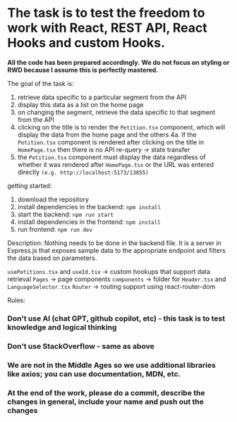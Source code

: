 # The task is to test the freedom to work with React, REST API, React Hooks and custom Hooks.


**All the code has been prepared accordingly.**
**We do not focus on styling or RWD because I assume this is perfectly mastered.**

The goal of the task is:
1. retrieve data specific to a particular segment from the API
2. display this data as a list on the home page
3. on changing the segment, retrieve the data specific to that segment from the API
4. clicking on the title is to render the `Petition.tsx` component, which will display the data from the home page and the others
4a. If the `Petition.tsx` component is rendered after clicking on the title in `HomePage.tsx` then there is no API re-query -> state transfer
5. the `Petition.tsx` component must display the data regardless of whether it was rendered after `HomePage.tsx` or the URL was entered directly `(e.g. http://localhost:5173/13055)`

getting started:
1. download the repository
2. install dependencies in the backend: `npm install`
3. start the backend: `npm run start`
4. install dependencies in the frontend: `npm install`
5. run frontend: `npm run dev`

Description:
Nothing needs to be done in the backend file. It is a server in Express.js that exposes sample data to the appropriate endpoint and filters the data based on parameters.

`usePetitions.tsx` and `useId.tsx` -> custom hookups that support data retrieval 
`Pages` -> page components
`components` -> folder for `Header.tsx` and `LanguageSelector.tsx`
`Router` -> routing support using react-router-dom

Rules:
### Don't use AI (chat GPT, github copilot, etc) - this task is to test knowledge and logical thinking

### Don't use StackOverflow - same as above

### We are not in the Middle Ages so we use additional libraries like axios; you can use documentation, MDN, etc.

### At the end of the work, please do a commit, describe the changes in general, include your name and push out the changes